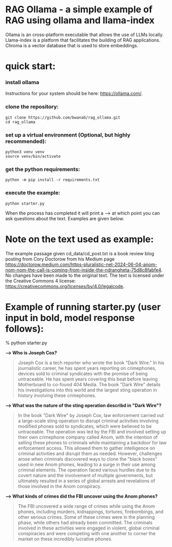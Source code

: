 # RAG Ollama - a simple example of RAG using ollama and llama-index
Ollama is an cross-platform executable that allows the use of LLMs locally. Llama-index is a platform that facilitates the building of RAG applications. Chroma is a vector database that is used to store embeddings.

# quick start:

### install ollama
Instructions for your system should be here: https://ollama.com/.

### clone the repository:

```
git clone https://github.com/bwanab/rag_ollama.git
cd rag_ollama
```

### set up a virtual environment (Optional, but highly recommended):

```
python3 venv venv
source venv/bin/activate
```

### get the python requirements:
```
python -m pip install -r requirements.txt
```

### execute the example:
```
python starter.py
```
When the process has completed it will print a --> at which point you can ask questions about the text. Examples are given below.



# Note on the text used as example:

The example passage given cd_data/cd_post.txt is a book review blog posting from Cory Doctorow from his Medium page https://doctorow.medium.com/https-pluralistic-net-2024-06-04-anom-nom-nom-the-call-is-coming-from-inside-the-ndrangheta-75d8c8fabfe4. No changes have been made to the original text. The text is licensed under the Creative Commons 4 license: https://creativecommons.org/licenses/by/4.0/legalcode.


# Example of running starter.py (user input in bold, model response follows):

% python starter.py

**--> Who is Joseph Cox?**

>  Joseph Cox is a tech reporter who wrote the book "Dark Wire." In his journalistic career, he has spent years reporting on crimephones, devices sold to criminal syndicates with the promise of being untraceable. He has spent years covering this beat before leaving Motherboard to co-found 404 Media. The book "Dark Wire" details his investigations into this world and the largest sting operation in history involving these crimephones.

**--> What was the nature of the sting operation describd in "Dark Wire"?**

> In the book "Dark Wire" by Joseph Cox, law enforcement carried out a large-scale sting operation to disrupt criminal activities involving modified phones sold to syndicates, which were believed to be untraceable. The operation was led by the FBI and involved setting up their own crimephone company called Anom, with the intention of selling these phones to criminals while maintaining a backdoor for law enforcement access. This allowed them to gather intelligence on criminal activities and disrupt them as needed. However, challenges arose when criminals discovered ways to clone the "black boxes" used in new Anom phones, leading to a surge in their use among criminal elements. The operation faced various hurdles due to its covert nature and the involvement of multiple governments, but ultimately resulted in a series of global arrests and revelations of those involved in the Anom conspiracy.

**--> What kinds of crimes did the FBI uncover using the Anom phones?**

>  The FBI uncovered a wide range of crimes while using the Anom phones, including murders, kidnappings, tortures, firebombings, and other serious crimes. Some of these crimes were in the planning phase, while others had already been committed. The criminals involved in these activities were engaged in violent, global criminal conspiracies and were competing with one another to corner the market on these incredibly lucrative phones.
 